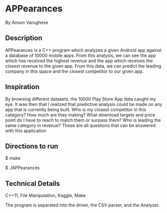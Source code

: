 # APPearances
By Anson Varughese

## Description
APPearances is a C++ program which analyzes a given Android app against a database of 10000 mobile apps. From this analysis, we can see the app which has received the highest revenue and the app which receives the closest revenue to the given app. From this data, we can predict the leading company in this space and the closest competitor to our given app.

## Inspiration
By browsing different datasets, the 10000 Play Store App data caught my eye. It was then that I realized that predictive analysis could be made on any app that is currently being built. Who is my closest competitor in this category? How much are they making? What download targets and price point do I have to reach to match them or surpass them? Who is leading the same category in revenue? These are all questions that can be answered with this application

## Directions to run
$ make

$ ./APPearances

## Technical Details
C++11, File Manipulation, Kaggle, Make 

The program is separated into the driver, the CSV parser, and the Analyzer. 
